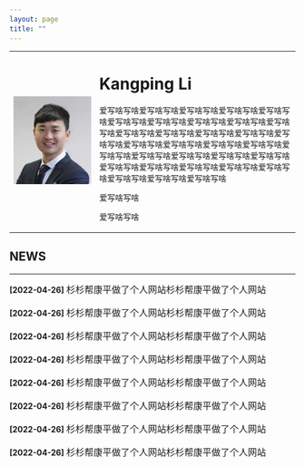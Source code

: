 ```yaml
---
layout: page
title: ""
---
```


<table border="0" style="overflow:hidden">
  <tr>
    <td width="30%">
      <img src="/zhengjianzhao.jpg" width="100%">   
    </td>
    <td width="70%">
      <h1>Kangping Li</h1>
      <p text-indent="2em">爱写啥写啥爱写啥写啥爱写啥写啥爱写啥写啥爱写啥写啥爱写啥写啥爱写啥写啥爱写啥写啥爱写啥写啥爱写啥写啥爱写啥写啥爱写啥写啥爱写啥写啥爱写啥写啥爱写啥写啥爱写啥写啥爱写啥写啥爱写啥写啥爱写啥写啥爱写啥写啥爱写啥写啥爱写啥写啥爱写啥写啥爱写啥写啥爱写啥写啥爱写啥写啥爱写啥写啥爱写啥写啥爱写啥写啥爱写啥写啥爱写啥写啥爱写啥写啥</p>
      <p>爱写啥写啥</p>
      <p>爱写啥写啥</p>
     </td>
      </tr>     
</table>
  

## NEWS
---
**\[2022\-04\-26\]** <font size=3>杉杉帮康平做了个人网站杉杉帮康平做了个人网站</font><br><br>
**\[2022\-04\-26\]** <font size=3>杉杉帮康平做了个人网站杉杉帮康平做了个人网站</font><br><br>
**\[2022\-04\-26\]** <font size=3>杉杉帮康平做了个人网站杉杉帮康平做了个人网站</font><br><br>
**\[2022\-04\-26\]** <font size=3>杉杉帮康平做了个人网站杉杉帮康平做了个人网站</font><br><br>
**\[2022\-04\-26\]** <font size=3>杉杉帮康平做了个人网站杉杉帮康平做了个人网站</font><br><br>
**\[2022\-04\-26\]** <font size=3>杉杉帮康平做了个人网站杉杉帮康平做了个人网站</font><br><br>
**\[2022\-04\-26\]** <font size=3>杉杉帮康平做了个人网站杉杉帮康平做了个人网站</font><br><br>
**\[2022\-04\-26\]** <font size=3>杉杉帮康平做了个人网站杉杉帮康平做了个人网站</font><br><br>

